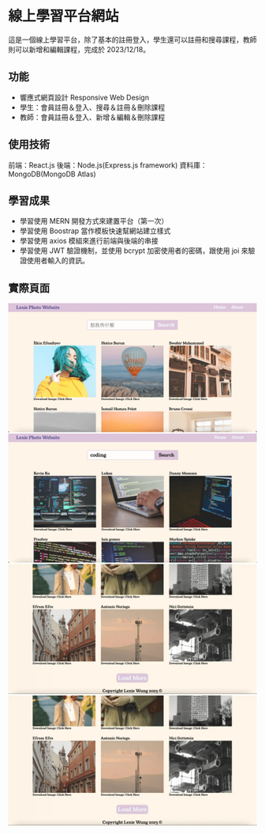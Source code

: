 # 線上學習平台網站

這是一個線上學習平台，除了基本的註冊登入，學生還可以註冊和搜尋課程，教師則可以新增和編輯課程，完成於 2023/12/18。

## 功能

- 響應式網頁設計 Responsive Web Design
- 學生：會員註冊＆登入、搜尋＆註冊＆刪除課程
- 教師：會員註冊＆登入、新增＆編輯＆刪除課程

## 使用技術

前端：React.js
後端：Node.js(Express.js framework)
資料庫：MongoDB(MongoDB Atlas)

## 學習成果

- 學習使用 MERN 開發方式來建置平台（第一次）
- 學習使用 Boostrap 當作模板快速幫網站建立樣式
- 學習使用 axios 模組來進行前端與後端的串接
- 學習使用 JWT 驗證機制，並使用 bcrypt 加密使用者的密碼，跟使用 joi 來驗證使用者輸入的資訊。

## 實際頁面

![image](https://github.com/Alex900806/Photo-website/blob/main/demo_pictures/photo.webp)
![image](https://github.com/Alex900806/Photo-website/blob/main/demo_pictures/photo2.webp)
![image](https://github.com/Alex900806/Photo-website/blob/main/demo_pictures/photo3.webp)
![image](https://github.com/Alex900806/Photo-website/blob/main/demo_pictures/photo3.webp)
